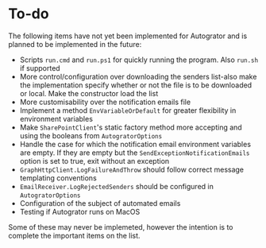 # To-do

The following items have not yet been implemented for Autogrator and is planned to be
implemented in the future:

* Scripts `run.cmd` and `run.ps1` for quickly running the program. Also `run.sh` if supported
* More control/configuration over downloading the senders list-also make the implementation 
specify whether or not the file is to be downloaded or local. Make the constructor load the list
* More customisability over the notification emails file
* Implement a method `EnvVariableOrDefault` for greater flexibility in environment variables
* Make `SharePointClient`'s static factory method more accepting and using the booleans
from `AutogratorOptions`
* Handle the case for which the notification email environment variables are empty. If they
are empty but the `SendExceptionNotificationEmails` option is set to true, exit without an exception
* `GraphHttpClient.LogFailureAndThrow` should follow correct message templating conventions
* `EmailReceiver.LogRejectedSenders` should be configured in `AutogratorOptions`
* Configuration of the subject of automated emails
* Testing if Autogrator runs on MacOS

Some of these may never be implemeted, however the intention is to complete the important
items on the list.